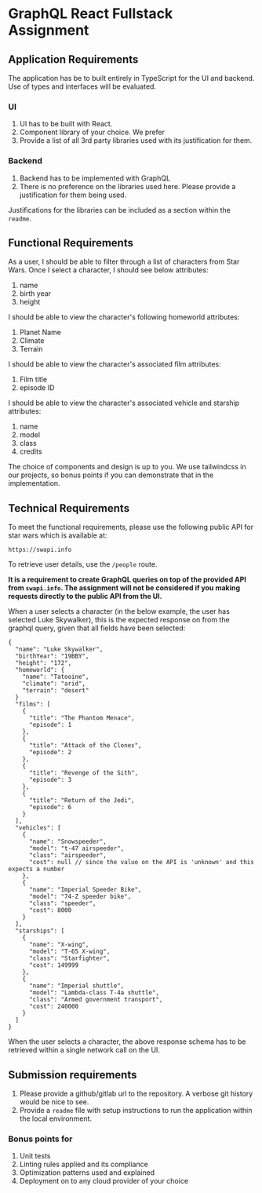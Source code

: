 # GraphQL React Fullstack Assignment

## Application Requirements

The application has be to built entirely in TypeScript for the UI and backend. Use of types and interfaces will be evaluated. 

### UI
1. UI has to be built with React. 
2. Component library of your choice. We prefer 
3. Provide a list of all 3rd party libraries used with its justification for them.

### Backend
1. Backend has to be implemented with GraphQL
2. There is no preference on the libraries used here. Please provide a justification for them being used. 

Justifications for the libraries can be included as a section within the `readme`.

## Functional Requirements
As a user, I should be able to filter through a list of characters from Star Wars. Once I select a character, I should see below attributes:
1. name
2. birth year
3. height

I should be able to view the character's following homeworld attributes:
1. Planet Name
2. Climate 
3. Terrain

I should be able to view the character's associated film attributes:
1. Film title
2. episode ID 

I should be able to view the character's associated vehicle and starship attributes:
1. name
2. model
3. class
4. credits

The choice of components and design is up to you. We use tailwindcss in our projects, so bonus points if you can demonstrate that in the implementation.

## Technical Requirements

To meet the functional requirements, please use the following public API for star wars which is available at:

```
https://swapi.info
```

To retrieve user details, use the `/people` route.

**It is a requirement to create GraphQL queries on top of the provided API from `swapi.info`. The assignment will not be considered if you making requests directly to the public API from the UI.**

When a user selects a character (in the below example, the user has selected Luke Skywalker), this is the expected response on from the graphql query, given that all fields have been selected: 

```
{
  "name": "Luke Skywalker",
  "birthYear": "19BBY",
  "height": "172",
  "homeworld": {
    "name": "Tatooine",
    "climate": "arid",
    "terrain": "desert"
  }
  "films": [
    {
      "title": "The Phantom Menace",
      "episode": 1
    },
    {
      "title": "Attack of the Clones",
      "episode": 2
    },
    {
      "title": "Revenge of the Sith",
      "episode": 3
    },
    {
      "title": "Return of the Jedi",
      "episode": 6
    }
  ],
  "vehicles": [
    {
      "name": "Snowspeeder",
      "model": "t-47 airspeeder",
      "class": "airspeeder",
      "cost": null // since the value on the API is 'unknown' and this expects a number
    },
    {
      "name": "Imperial Speeder Bike",
      "model": "74-Z speeder bike",
      "class": "speeder",
      "cost": 8000 
    }
  ],
  "starships": [
    {
      "name": "X-wing",
      "model": "T-65 X-wing",
      "class": "Starfighter",
      "cost": 149999
    },
    {
      "name": "Imperial shuttle",
      "model": "Lambda-class T-4a shuttle",
      "class": "Armed government transport",
      "cost": 240000 
    }
  ]
}
```
When the user selects a character, the above response schema has to be retrieved within a single network call on the UI.


## Submission requirements
1. Please provide a github/gitlab url to the repository. A verbose git history would be nice to see.
2. Provide a `readme` file with setup instructions to run the application within the local environment.

### Bonus points for 
1. Unit tests
2. Linting rules applied and its compliance
3. Optimization patterns used and explained
3. Deployment on to any cloud provider of your choice


